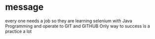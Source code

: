 # message
every one needs a job so they are learning selenium with Java Programming and operate to GIT and GITHUB
Only way to success is a practice a lot
